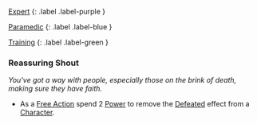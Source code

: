 
[Expert](Game/Expert-List)
{: .label .label-purple }

[Paramedic](Game/Paramedic)
{: .label .label-blue }

[Training](Game/Training-List)
{: .label .label-green }
### Reassuring Shout
*You've got a way with people, especially those on the brink of death, making sure they have faith.*
* As a [Free Action](Game/Core/Terminology#Free%20Action) spend 2 [Power](Game/Additional-Attributes#Power) to remove the [Defeated](Game/Core/Effects#Defeated) effect from a [Character](Game/Core/Terminology#Character).


